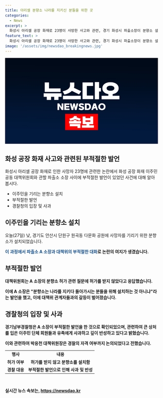 ```yaml
---
title: 아리셀 분향소 나라를 지키신 분들을 위한 곳
categories:
  - News
excerpt: >
  화성시 아리셀 공장 화재로 23명이 사망한 사고와 관련, 경기 화성시 파출소장이 분향소 설치를 두고 논란을 일으키고 있습니다. 화성 공장 화재 희생자를 기리기 위해 설치된 분향소에 관련하여 파출소장의 발언이 논란을 일으켰는데, 박응천 대책위원장의 발언과 경기남부경찰청의 입장 등이 이슈가 되었습니다. A 소장의 발언으로 인해 이주민과 유족들에게 상처를 주었고, 경기남부경찰청은 부적절한 발언으로 인해 사과하고 반성하고 있다고 밝혔습니다.
feature_text: >
  화성시 아리셀 공장 화재로 23명이 사망한 사고와 관련, 경기 화성시 파출소장이 분향소 설치를 두고 논란을 일으키고 있습니다. 화성 공장 화재 희생자를 기리기 위해 설치된 분향소에 관련하여 파출소장의 발언이 논란을 일으켰는데, 박응천 대책위원장의 발언과 경기남부경찰청의 입장 등이 이슈가 되었습니다. A 소장의 발언으로 인해 이주민과 유족들에게 상처를 주었고, 경기남부경찰청은 부적절한 발언으로 인해 사과하고 반성하고 있다고 밝혔습니다.
image: '/assets/img/newsdao_breakingnews.jpg'
---
```


<p><img src="/assets/img/newsdao_breakingnews.jpg" alt="implanttips 속보" /></p>

<h2 data-ke-size="size26">화성 공장 화재 사고와 관련된 부적절한 발언</h2>

<p data-ke-size="size16">화성시 아리셀 공장 화재로 인한 사망자 23명에 관련한 논란에서 화성 공장 화재 이주민 공동 대책위원회와 관할 파출소 소장 사이에 부적절한 발언이 있었던 사건에 대해 알아봅시다.</p>

<ul>
<li>이주민을 기리는 분향소 설치</li>
<li>부적절한 발언</li>
<li>경찰청의 입장 및 사과</li>
</ul>

<h2 data-ke-size="size26">이주민을 기리는 분향소 설치</h2>

<p data-ke-size="size16">오늘(27일) 낮, 경기도 안산시 단원구 원곡동 다문화 공원에 사망자를 기리기 위한 분향소가 설치되었습니다.</p>

<p data-ke-size="size16"><b><span style="color: #1a5490;">이 과정에서 파출소 A 소장과 대책위의 부적절한 대화</span><b>로 논란의 여지가 생겼습니다.</p>

<h2 data-ke-size="size26">부적절한 발언</h2>

<p data-ke-size="size16">대책위원회는 A 소장의 분향소 허가 관련 질문에 허가를 받지 않았다고 응답했습니다.</p>

<p data-ke-size="size16">이에 A 소장은 "분향소는 나라를 지키다 돌아가시는 분들을 위해 설치하는 것 아니냐"라는 발언을 했고, 이에 대책위 관계자들과의 갈등이 벌어졌습니다.</p>

<h2 data-ke-size="size26">경찰청의 입장 및 사과</h2>

<p data-ke-size="size16">경기남부경찰청은 A 소장이 부적절한 발언을 한 것으로 확인되었으며, 관련하여 큰 상처를 입은 이주민 단체 회원들과 유족에게 사과하고 깊이 반성하고 있다고 밝혔습니다.</p>

<p data-ke-size="size16">이와 관련하여 박응천 대책위원장은 경찰의 자격 여부까지 논의되었다고 전했습니다.</p>

<table>
<tbody>
<tr>
<td style="text-align: center; height: 17px;"><b>행사</b></td>
<td style="text-align: center; height: 17px;"><b>내용</b></td>
</tr>
<tr>
<td style="text-align: center; height: 17px;">허가 여부</td>
<td style="text-align: center; height: 17px;">허가를 받지 않고 분향소를 설치함</td>
</tr>
<tr>
<td style="text-align: center; height: 17px;">경찰 대응</td>
<td style="text-align: center; height: 17px;">부적절한 발언으로 인해 사과 및 반성</td>
</tr>
</tbody>
</table>

<p data-ke-size="size16">&nbsp;</p>
실시간 뉴스 속보는, <a href="https://newsdao.kr" rel="dofollow">https://newsdao.kr</a>


